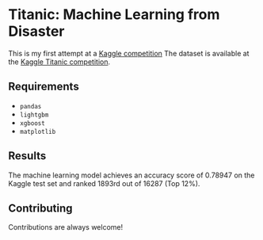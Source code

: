 # Titanic: Machine Learning from Disaster
This is my first attempt at a [Kaggle competition](https://www.kaggle.com/melvinbarbaux/competitions) 
The dataset is available at the [Kaggle Titanic competition](https://www.kaggle.com/competitions/titanic).


## Requirements

- `pandas`
- `lightgbm`
- `xgboost`
- `matplotlib`


## Results

The machine learning model achieves an accuracy score of 0.78947 on the Kaggle test set and ranked 1893rd out of 16287 (Top 12%).


## Contributing
Contributions are always welcome! 
